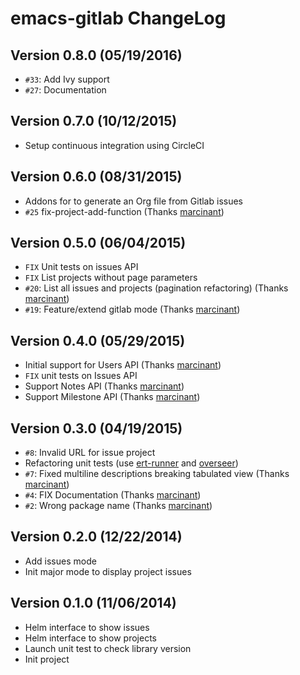 # emacs-gitlab ChangeLog

## Version 0.8.0 (05/19/2016)

- ``#33``: Add Ivy support
- ``#27``: Documentation

## Version 0.7.0 (10/12/2015)

- Setup continuous integration using CircleCI

## Version 0.6.0 (08/31/2015)

- Addons for to generate an Org file from Gitlab issues
- ``#25`` fix-project-add-function (Thanks [marcinant][])

## Version 0.5.0 (06/04/2015)

- ``FIX`` Unit tests on issues API
- ``FIX`` List projects without page parameters
- ``#20``: List all issues and projects (pagination refactoring) (Thanks [marcinant][])
- ``#19``: Feature/extend gitlab mode (Thanks [marcinant][])

## Version 0.4.0 (05/29/2015)

- Initial support for Users API (Thanks [marcinant][])
- ``FIX`` unit tests on Issues API
- Support Notes API (Thanks [marcinant][])
- Support Milestone API (Thanks [marcinant][])

## Version 0.3.0 (04/19/2015)

- ``#8``: Invalid URL for issue project
- Refactoring unit tests (use [ert-runner][] and [overseer][])
- ``#7``: Fixed multiline descriptions breaking tabulated view (Thanks [marcinant][])
- ``#4``: FIX Documentation (Thanks [marcinant][])
- ``#2``: Wrong package name (Thanks [marcinant][])

## Version 0.2.0 (12/22/2014)

- Add issues mode
- Init major mode to display project issues

## Version 0.1.0 (11/06/2014)

- Helm interface to show issues
- Helm interface to show projects
- Launch unit test to check library version
- Init project


[ert-runner]: https://github.com/rejeep/ert-runner.el
[overseer]: https://github.com/tonini/overseer.el

[marcinant]: https://github.com/marcinant
